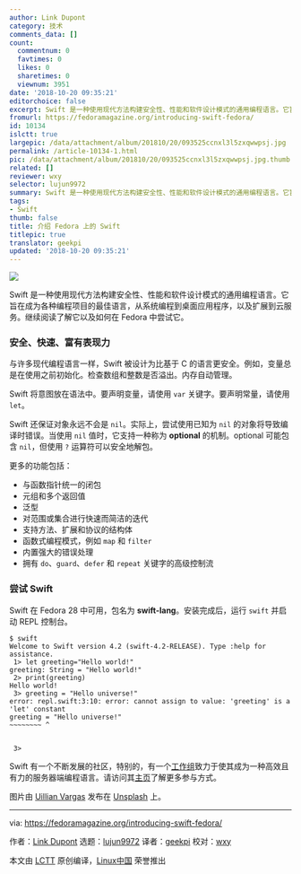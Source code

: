 ```yaml
---
author: Link Dupont
category: 技术
comments_data: []
count:
  commentnum: 0
  favtimes: 0
  likes: 0
  sharetimes: 0
  viewnum: 3951
date: '2018-10-20 09:35:21'
editorchoice: false
excerpt: Swift 是一种使用现代方法构建安全性、性能和软件设计模式的通用编程语言。它旨在成为各种编程项目的最佳语言，从系统编程到桌面应用程序，以及扩展到云服务。
fromurl: https://fedoramagazine.org/introducing-swift-fedora/
id: 10134
islctt: true
largepic: /data/attachment/album/201810/20/093525ccnxl3l5zxqwwpsj.jpg
permalink: /article-10134-1.html
pic: /data/attachment/album/201810/20/093525ccnxl3l5zxqwwpsj.jpg.thumb.jpg
related: []
reviewer: wxy
selector: lujun9972
summary: Swift 是一种使用现代方法构建安全性、性能和软件设计模式的通用编程语言。它旨在成为各种编程项目的最佳语言，从系统编程到桌面应用程序，以及扩展到云服务。
tags:
- Swift
thumb: false
title: 介绍 Fedora 上的 Swift
titlepic: true
translator: geekpi
updated: '2018-10-20 09:35:21'
---
```


![](/data/attachment/album/201810/20/093525ccnxl3l5zxqwwpsj.jpg)


Swift 是一种使用现代方法构建安全性、性能和软件设计模式的通用编程语言。它旨在成为各种编程项目的最佳语言，从系统编程到桌面应用程序，以及扩展到云服务。继续阅读了解它以及如何在 Fedora 中尝试它。


### 安全、快速、富有表现力


与许多现代编程语言一样，Swift 被设计为比基于 C 的语言更安全。例如，变量总是在使用之前初始化。检查数组和整数是否溢出。内存自动管理。


Swift 将意图放在语法中。要声明变量，请使用 `var` 关键字。要声明常量，请使用 `let`。


Swift 还保证对象永远不会是 `nil`。实际上，尝试使用已知为 `nil` 的对象将导致编译时错误。当使用 `nil` 值时，它支持一种称为 **optional** 的机制。optional 可能包含 `nil`，但使用 `?` 运算符可以安全地解包。


更多的功能包括：


* 与函数指针统一的闭包
* 元组和多个返回值
* 泛型
* 对范围或集合进行快速而简洁的迭代
* 支持方法、扩展和协议的结构体
* 函数式编程模式，例如 `map` 和 `filter`
* 内置强大的错误处理
* 拥有 `do`、`guard`、`defer` 和 `repeat` 关键字的高级控制流


### 尝试 Swift


Swift 在 Fedora 28 中可用，包名为 **swift-lang**。安装完成后，运行 `swift` 并启动 REPL 控制台。



```
$ swift
Welcome to Swift version 4.2 (swift-4.2-RELEASE). Type :help for assistance.
 1> let greeting="Hello world!"
greeting: String = "Hello world!"
 2> print(greeting)
Hello world!
 3> greeting = "Hello universe!"
error: repl.swift:3:10: error: cannot assign to value: 'greeting' is a 'let' constant
greeting = "Hello universe!"
~~~~~~~~ ^


 3>
```

Swift 有一个不断发展的社区，特别的，有一个[工作组](https://swift.org/server/)致力于使其成为一种高效且有力的服务器端编程语言。请访问其[主页](http://swift.org)了解更多参与方式。


图片由 [Uillian Vargas](https://unsplash.com/photos/7oJpVR1inGk?utm_source=unsplash&utm_medium=referral&utm_content=creditCopyText) 发布在 [Unsplash](https://unsplash.com/search/photos/fast?utm_source=unsplash&utm_medium=referral&utm_content=creditCopyText) 上。




---


via: <https://fedoramagazine.org/introducing-swift-fedora/>


作者：[Link Dupont](https://fedoramagazine.org/author/linkdupont/) 选题：[lujun9972](https://github.com/lujun9972) 译者：[geekpi](https://github.com/geekpi) 校对：[wxy](https://github.com/wxy)


本文由 [LCTT](https://github.com/LCTT/TranslateProject) 原创编译，[Linux中国](https://linux.cn/) 荣誉推出